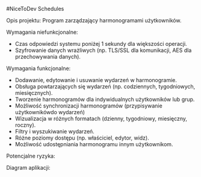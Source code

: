 #NiceToDev Schedules

Opis projektu:
Program zarządzający harmonogramami użytkowników.

Wymagania niefunkcjonalne:
- Czas odpowiedzi systemu poniżej 1 sekundy dla większości operacji.
- Szyfrowanie danych wrażliwych (np. TLS/SSL dla komunikacji, AES dla przechowywania danych).

Wymagania funkcjonalne:
- Dodawanie, edytowanie i usuwanie wydarzeń w harmonogramie.
- Obsługa powtarzających się wydarzeń (np. codziennych, tygodniowych, miesięcznych).
- Tworzenie harmonogramów dla indywidualnych użytkowników lub grup.
- Możliwość synchronizacji harmonogramów (przypisywanie użytkownikówdo wydarzeń)
- Wizualizacja w różnych formatach (dzienny, tygodniowy, miesięczny, roczny).
- Filtry i wyszukiwanie wydarzeń.
- Różne poziomy dostępu (np. właściciel, edytor, widz).
- Możliwość udostępniania harmonogramu innym użytkownikom.

Potencjalne ryzyka:



Diagram aplikacji:
<mxfile host="app.diagrams.net" agent="Mozilla/5.0 (Windows NT 10.0; Win64; x64) AppleWebKit/537.36 (KHTML, like Gecko) Chrome/131.0.0.0 Safari/537.36" version="24.8.9">
  <diagram name="Strona-1" id="KNEcAkoXSS5oCFQM8Vfd">
    <mxGraphModel dx="1173" dy="579" grid="1" gridSize="10" guides="1" tooltips="1" connect="1" arrows="1" fold="1" page="1" pageScale="1" pageWidth="827" pageHeight="1169" math="0" shadow="0">
      <root>
        <mxCell id="0" />
        <mxCell id="1" parent="0" />
        <mxCell id="ZR9yek1R5PVfgLDflTJq-3" value="" style="edgeStyle=orthogonalEdgeStyle;rounded=0;orthogonalLoop=1;jettySize=auto;html=1;" edge="1" parent="1" source="ZR9yek1R5PVfgLDflTJq-1">
          <mxGeometry relative="1" as="geometry">
            <mxPoint x="280" y="360" as="targetPoint" />
          </mxGeometry>
        </mxCell>
        <mxCell id="ZR9yek1R5PVfgLDflTJq-1" value="Użytkownik" style="shape=umlActor;verticalLabelPosition=bottom;verticalAlign=top;html=1;outlineConnect=0;" vertex="1" parent="1">
          <mxGeometry x="170" y="330" width="30" height="60" as="geometry" />
        </mxCell>
        <mxCell id="ZR9yek1R5PVfgLDflTJq-5" value="Harmonogram 1" style="rounded=1;whiteSpace=wrap;html=1;" vertex="1" parent="1">
          <mxGeometry x="294" y="330" width="120" height="60" as="geometry" />
        </mxCell>
        <mxCell id="ZR9yek1R5PVfgLDflTJq-17" style="edgeStyle=orthogonalEdgeStyle;rounded=0;orthogonalLoop=1;jettySize=auto;html=1;exitX=0.75;exitY=1;exitDx=0;exitDy=0;" edge="1" parent="1" source="ZR9yek1R5PVfgLDflTJq-6">
          <mxGeometry relative="1" as="geometry">
            <mxPoint x="387" y="540" as="targetPoint" />
          </mxGeometry>
        </mxCell>
        <mxCell id="ZR9yek1R5PVfgLDflTJq-6" value="" style="swimlane;startSize=0;" vertex="1" parent="1">
          <mxGeometry x="290" y="320" width="130" height="150" as="geometry">
            <mxRectangle x="410" y="320" width="50" height="40" as="alternateBounds" />
          </mxGeometry>
        </mxCell>
        <mxCell id="ZR9yek1R5PVfgLDflTJq-7" value="Harmonogram2" style="rounded=1;whiteSpace=wrap;html=1;" vertex="1" parent="ZR9yek1R5PVfgLDflTJq-6">
          <mxGeometry x="4" y="80" width="120" height="60" as="geometry" />
        </mxCell>
        <mxCell id="ZR9yek1R5PVfgLDflTJq-16" style="edgeStyle=orthogonalEdgeStyle;rounded=0;orthogonalLoop=1;jettySize=auto;html=1;exitX=0.25;exitY=0;exitDx=0;exitDy=0;" edge="1" parent="1" source="ZR9yek1R5PVfgLDflTJq-11">
          <mxGeometry relative="1" as="geometry">
            <mxPoint x="316.33333333333326" y="480" as="targetPoint" />
          </mxGeometry>
        </mxCell>
        <mxCell id="ZR9yek1R5PVfgLDflTJq-11" value="" style="swimlane;startSize=0;" vertex="1" parent="1">
          <mxGeometry x="279" y="550" width="150" height="160" as="geometry" />
        </mxCell>
        <mxCell id="ZR9yek1R5PVfgLDflTJq-12" value="Harmonogram B" style="rounded=1;whiteSpace=wrap;html=1;" vertex="1" parent="ZR9yek1R5PVfgLDflTJq-11">
          <mxGeometry x="14" y="90" width="120" height="60" as="geometry" />
        </mxCell>
        <mxCell id="ZR9yek1R5PVfgLDflTJq-8" value="Harmonogram A" style="rounded=1;whiteSpace=wrap;html=1;" vertex="1" parent="ZR9yek1R5PVfgLDflTJq-11">
          <mxGeometry x="11" y="20" width="120" height="60" as="geometry" />
        </mxCell>
        <mxCell id="ZR9yek1R5PVfgLDflTJq-15" style="edgeStyle=orthogonalEdgeStyle;rounded=0;orthogonalLoop=1;jettySize=auto;html=1;exitX=0.5;exitY=0.5;exitDx=0;exitDy=0;exitPerimeter=0;" edge="1" parent="1" source="ZR9yek1R5PVfgLDflTJq-13">
          <mxGeometry relative="1" as="geometry">
            <mxPoint x="270" y="615" as="targetPoint" />
          </mxGeometry>
        </mxCell>
        <mxCell id="ZR9yek1R5PVfgLDflTJq-13" value="Użytkownik" style="shape=umlActor;verticalLabelPosition=bottom;verticalAlign=top;html=1;outlineConnect=0;" vertex="1" parent="1">
          <mxGeometry x="150" y="585" width="30" height="60" as="geometry" />
        </mxCell>
        <mxCell id="ZR9yek1R5PVfgLDflTJq-18" value="BD" style="shape=cylinder3;whiteSpace=wrap;html=1;boundedLbl=1;backgroundOutline=1;size=15;" vertex="1" parent="1">
          <mxGeometry x="710" y="370" width="60" height="80" as="geometry" />
        </mxCell>
        <mxCell id="ZR9yek1R5PVfgLDflTJq-20" value="Aplikacja" style="swimlane;startSize=0;" vertex="1" parent="1">
          <mxGeometry x="250" y="270" width="270" height="470" as="geometry" />
        </mxCell>
        <mxCell id="ZR9yek1R5PVfgLDflTJq-21" value="" style="shape=flexArrow;endArrow=classic;startArrow=classic;html=1;rounded=0;" edge="1" parent="1">
          <mxGeometry width="100" height="100" relative="1" as="geometry">
            <mxPoint x="540" y="430" as="sourcePoint" />
            <mxPoint x="690" y="430" as="targetPoint" />
          </mxGeometry>
        </mxCell>
      </root>
    </mxGraphModel>
  </diagram>
</mxfile>
